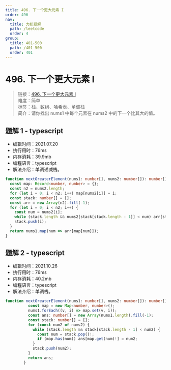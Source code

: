 ```yaml
---
title: 496. 下一个更大元素 I
order: 496
nav:
  title: 力扣题解
  path: /leetcode
  order: 4
group:
  title: 401-500
  path: /401-500
  order: 401
---
```


# 496. 下一个更大元素 I

> 链接：[496. 下一个更大元素 I](https://leetcode-cn.com/problems/next-greater-element-i/)  
> 难度：简单  
> 标签：栈、数组、哈希表、单调栈  
> 简介：请你找出 nums1 中每个元素在 nums2 中的下一个比其大的值。

## 题解 1 - typescript

- 编辑时间：2021.07.20
- 执行用时：76ms
- 内存消耗：39.9mb
- 编程语言：typescript
- 解法介绍：单调递减栈。

```typescript
function nextGreaterElement(nums1: number[], nums2: number[]): number[] {
  const map: Record<number, number> = {};
  const n2 = nums2.length;
  for (let i = 0; i < n2; i++) map[nums2[i]] = i;
  const stack: number[] = [];
  const arr = new Array(n2).fill(-1);
  for (let i = 0; i < n2; i++) {
    const num = nums2[i];
    while (stack.length && nums2[stack[stack.length - 1]] < num) arr[stack.pop()!] = num;
    stack.push(i);
  }
  return nums1.map(num => arr[map[num]]);
}
```
## 题解 2 - typescript
- 编辑时间：2021.10.26
- 执行用时：76ms
- 内存消耗：40.2mb
- 编程语言：typescript
- 解法介绍：单调栈。
```typescript
function nextGreaterElement(nums1: number[], nums2: number[]): number[] {
          const map = new Map<number, number>();
          nums1.forEach((v, i) => map.set(v, i));
          const ans: number[] = new Array(nums1.length).fill(-1);
          const stack: number[] = [];
          for (const num2 of nums2) {
            while (stack.length && stack[stack.length - 1] < num2) {
              const num = stack.pop()!;
              if (map.has(num)) ans[map.get(num)!] = num2;
            }
            stack.push(num2);
          }
          return ans;
        }
```
